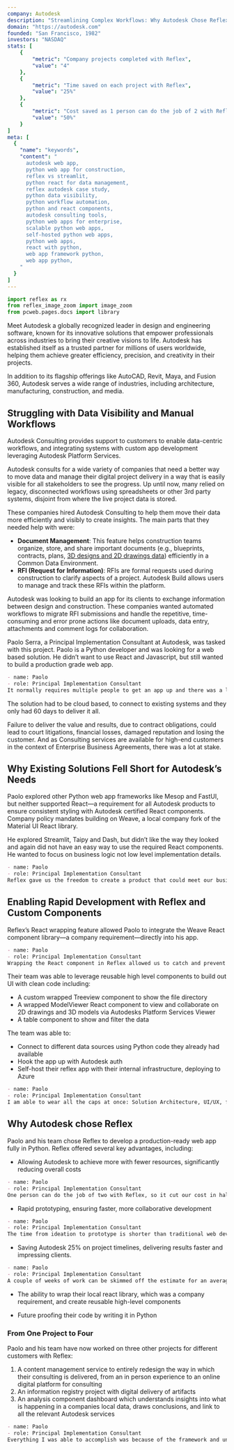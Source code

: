 ```yaml
---
company: Autodesk
description: "Streamlining Complex Workflows: Why Autodesk Chose Reflex Over Streamlit for Scalable, Python-Based Solutions"
domain: "https://autodesk.com"
founded: "San Francisco, 1982"
investors: "NASDAQ"
stats: [
    {
        "metric": "Company projects completed with Reflex",
        "value": "4"
    },
    {
        "metric": "Time saved on each project with Reflex",
        "value": "25%"
    },
    {
        "metric": "Cost saved as 1 person can do the job of 2 with Reflex",
        "value": "50%"
    }
]
meta: [
  {
    "name": "keywords",
    "content": "
      autodesk web app,
      python web app for construction,
      reflex vs streamlit,
      python react for data management,
      reflex autodesk case study,
      python data visibility,
      python workflow automation,
      python and react components,
      autodesk consulting tools,
      python web apps for enterprise,
      scalable python web apps,
      self-hosted python web apps,
      python web apps,
      react with python,
      web app framework python,
      web app python,
    "
  }
]
---
```


```python exec
import reflex as rx
from reflex_image_zoom import image_zoom
from pcweb.pages.docs import library
```

<!-- ```python eval
rx.vstack(
    image_zoom(rx.image(src="/case_studies/bayesline_app.webp", border_radius="10px", alt="Bayesline App")),
    rx.text("Bayesline App built with Reflex"),
    width="100%",
)
``` -->


Meet Autodesk a globally recognized leader in design and engineering software, known for its innovative solutions that empower professionals across industries to bring their creative visions to life. Autodesk has established itself as a trusted partner for millions of users worldwide, helping them achieve greater efficiency, precision, and creativity in their projects.

In addition to its flagship offerings like AutoCAD, Revit, Maya, and Fusion 360, Autodesk serves a wide range of industries, including architecture, manufacturing, construction, and media.



## Struggling with Data Visibility and Manual Workflows

Autodesk Consulting provides support to customers to enable data-centric workflows, and integrating systems with custom app development leveraging Autodesk Platform Services.

Autodesk consults for a wide variety of companies that need a better way to move data and manage their digital project delivery in a way that is easily visible for all stakeholders to see the progress. Up until now, many relied on legacy, disconnected workflows using spreadsheets or other 3rd party systems, disjoint from where the live project data is stored.

These companies hired Autodesk Consulting to help them move their data more efficiently and visibly to create insights. The main parts that they needed help with were:

- **Document Management**: This feature helps construction teams organize, store, and share important documents (e.g., blueprints, contracts, plans, [3D designs and 2D drawings data](https://tutorials.autodesk.io/tutorials/simple-viewer/)) efficiently in a Common Data Environment.
- **RFI (Request for Information)**: RFIs are formal requests used during construction to clarify aspects of a project. Autodesk Build allows users to manage and track these RFIs within the platform.

Autodesk was looking to build an app for its clients to exchange information between design and construction. These companies wanted automated workflows to migrate RFI submissions and handle the repetitive, time-consuming and error prone actions like document uploads, data entry, attachments and comment logs for collaboration.

Paolo Serra, a Principal Implementation Consultant at Autodesk, was tasked with this project. Paolo is a Python developer and was looking for a web based solution. He didn’t want to use React and Javascript, but still wanted to build a production grade web app.

```md quote
- name: Paolo
- role: Principal Implementation Consultant
It normally requires multiple people to get an app up and there was a lack of resources available in the time frame we needed.
```

The solution had to be cloud based, to connect to existing systems and they only had 60 days to deliver it all.

Failure to deliver the value and results, due to contract obligations, could lead to court litigations, financial losses, damaged reputation and losing the customer. And as Consulting services are available for high-end customers in the context of Enterprise Business Agreements, there was a lot at stake.



## Why Existing Solutions Fell Short for Autodesk’s Needs

Paolo explored other Python web app frameworks like Mesop and FastUI, but neither supported React—a requirement for all Autodesk products to ensure consistent styling with Autodesk certified React components. Company policy mandates building on Weave, a local company fork of the Material UI React library.

He explored Streamlit, Taipy and Dash, but didn’t like the way they looked and again did not have an easy way to use the required React components. He wanted to focus on business logic not low level implementation details.

```md quote
- name: Paolo
- role: Principal Implementation Consultant
Reflex gave us the freedom to create a product that could meet our business needs compared to streamlit to name one.
```

## Enabling Rapid Development with Reflex and Custom Components

Reflex’s React wrapping feature allowed Paolo to integrate the Weave React component library—a company requirement—directly into his app.

```md quote
- name: Paolo
- role: Principal Implementation Consultant
Wrapping the React component in Reflex allowed us to catch and prevent common issues, enforce standardization and raise more descriptive errors. The result is that instead of days it takes hours to be productive with the same design system.
```

Their team was able to leverage reusable high level components to build out UI with clean code including:

- A custom wrapped Treeview component to show the file directory
- A wrapped ModelViewer React component to view and collaborate on 2D drawings and 3D models via Autodesks Platform Services Viewer
- A table component to show and filter the data

The team was able to:

- Connect to different data sources using Python code they already had available
- Hook the app up with Autodesk auth
- Self-host their reflex app with their internal infrastructure, deploying to Azure


```md quote
- name: Paolo
- role: Principal Implementation Consultant
I am able to wear all the caps at once: Solution Architecture, UI/UX, front-end and back-end.
```




## Why Autodesk chose Reflex


Paolo and his team chose Reflex to develop a production-ready web app fully in Python. Reflex offered several key advantages, including:

* Allowing Autodesk to achieve more with fewer resources, significantly reducing overall costs

```md quote
- name: Paolo
- role: Principal Implementation Consultant
One person can do the job of two with Reflex, so it cut our cost in half.
```

* Rapid prototyping, ensuring faster, more collaborative development

```md quote
- name: Paolo
- role: Principal Implementation Consultant
The time from ideation to prototype is shorter than traditional web dev, which is a massive win when you need to get to shared understanding of the product you are building.
```

* Saving Autodesk 25% on project timelines, delivering results faster and impressing clients.

```md quote
- name: Paolo
- role: Principal Implementation Consultant
A couple of weeks of work can be skimmed off the estimate for an average 60 day project by using Reflex meaning we were able to focus on exceeding customer expectations.
```

* The ability to wrap their local react library, which was a company requirement, and create reusable high-level components

* Future proofing their code by writing it in Python



### From One Project to Four

Paolo and his team have now worked on three other projects for different customers with Reflex:

1. A content management service to entirely redesign the way in which their consulting is delivered, from an in person experience to an online digital platform for consulting
2. An information registry project with digital delivery of artifacts
3. An analysis component dashboard which understands insights into what is happening in a companies local data, draws conclusions, and link to all the relevant Autodesk services


```md quote
- name: Paolo
- role: Principal Implementation Consultant
Everything I was able to accomplish was because of the framework and unparalleled support and promptness of the Reflex team.
```
